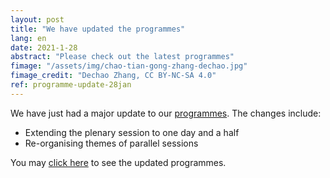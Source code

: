 ```yaml
---
layout: post
title: "We have updated the programmes"
lang: en
date: 2021-1-28
abstract: "Please check out the latest programmes"
fimage: "/assets/img/chao-tian-gong-zhang-dechao.jpg"
fimage_credit: "Dechao Zhang, CC BY-NC-SA 4.0"
ref: programme-update-28jan
---
```

We have just had a major update to our [programmes](/programmes). The changes include:

- Extending the plenary session to one day and a half
- Re-organising themes of parallel sessions

You may [click here](/programmes) to see the updated programmes.

